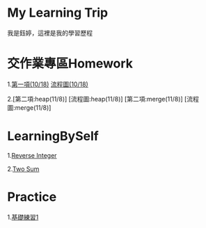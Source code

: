 # My Learning Trip
我是鈺婷，這裡是我的學習歷程

# 交作業專區Homework
1.[第一項(10/18)](https://nbviewer.jupyter.org/github/Yu-TingTseng/MyLearningTrip/blob/master/HomeWork1/HW01.ipynb)
  [流程圖(10/18)](https://github.com/Yu-TingTseng/MyLearningTrip/blob/master/HomeWork1/HW1%E6%B5%81%E7%A8%8B%E5%9C%96.pdf)
  
2.[第二項:heap(11/8)]
  [流程圖:heap(11/8)]
  [第二項:merge(11/8)]
  [流程圖:merge(11/8)]

# LearningBySelf
1.[Reverse Integer](https://github.com/Yu-TingTseng/MyLearningTrip/blob/master/Reverse%20Integer)

2.[Two Sum](https://github.com/Yu-TingTseng/MyLearningTrip/blob/master/TwoSum)

# Practice
1.[基礎練習1](https://nbviewer.jupyter.org/github/Yu-TingTseng/MyLearningTrip/blob/master/%E5%B7%A8%E8%B3%873A-%E6%9B%BE%E9%88%BA%E5%A9%B7-%E4%BD%9C%E6%A5%AD1.ipynb)
